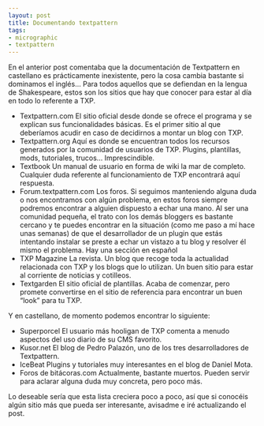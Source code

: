 ```yaml
---
layout: post
title: Documentando textpattern
tags:
- micrographic
- textpattern
---
```

En el anterior post comentaba que la documentación de Textpattern en castellano es prácticamente inexistente, pero la cosa cambia bastante si dominamos el inglés… Para todos aquellos que se defiendan en la lengua de Shakespeare, estos son los sitios que hay que conocer para estar al día en todo lo referente a TXP.

<!--more-->

* Textpattern.com El sitio oficial desde donde se ofrece el programa y se explican sus funcionalidades básicas. Es el primer sitio al que deberíamos acudir en caso de decidirnos a montar un blog con TXP.
* Textpattern.org Aquí es donde se encuentran todos los recursos generados por la comunidad de usuarios de TXP. Plugins, plantillas, mods, tutoriales, trucos… Imprescindible.
* Textbook Un manual de usuario en forma de wiki la mar de completo. Cualquier duda referente al funcionamiento de TXP encontrará aquí respuesta.
* Forum.textpattern.com Los foros. Si seguimos manteniendo alguna duda o nos encontramos con algún problema, en estos foros siempre podremos encontrar a alguien dispuesto a echar una mano. Al ser una comunidad pequeña, el trato con los demás bloggers es bastante cercano y te puedes encontrar en la situación (como me paso a mí hace unas semanas) de que el desarrollador de un plugin que estás intentando instalar se preste a echar un vistazo a tu blog y resolver él mismo el problema. Hay una sección en español
* TXP Magazine La revista. Un blog que recoge toda la actualidad relacionada con TXP y los blogs que lo utilizan. Un buen sitio para estar al corriente de noticias y cotilleos.
* Textgarden El sitio oficial de plantillas. Acaba de comenzar, pero promete convertirse en el sitio de referencia para encontrar un buen “look” para tu TXP.

Y en castellano, de momento podemos encontrar lo siguiente:

* Superporcel El usuario más hooligan de TXP comenta a menudo aspectos del uso diario de su CMS favorito.
* Kusor.net El blog de Pedro Palazón, uno de los tres desarrolladores de Textpattern.
* IceBeat Plugins y tutoriales muy interesantes en el blog de Daniel Mota.
* Foros de bitácoras.com Actualmente, bastante muertos. Pueden servir para aclarar alguna duda muy concreta, pero poco más.

Lo deseable sería que esta lista creciera poco a poco, así que si conocéis algún sitio más que pueda ser interesante, avisadme e iré actualizando el post.
